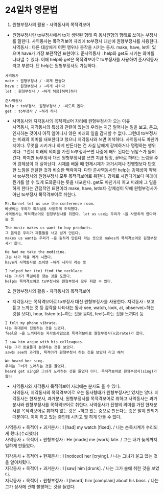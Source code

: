 # 24일차 영문법

1. 원형부정사의 활용 - 사역동사의 목적격보어

-   원형부정사란 to부정사에서 to가 생략된 형태 즉 동사원형의 행태로 쓰이는 부정사를 말한다.
    사역동사는 목적격보어 자리에 to부정사 대신에 원형부정사를 사용한다.
    사역동사 : 다른 대상에게 어떤 행위나 동작을 시키는 동사. make, have, let이 있으며 have가 가장 보편적인 표현이다.
    준사역동사 : help와 get도 시키는 의미를 나타낼 수 있다. 이때 help와 get은 목적격보어로 to부정사를 사용하여 준사역동사라고 부른다. 단 help는 원형부정사도 가능하다.

```
사역동사
make : 원형부정사 / ~하게 만들다
have : 원형부정사 / ~하게 시키다
let : 원형부정사 / ~하게 허용[허락]하다

준사역동사
help : to부정사, 원형부정사 / ~하도록 돕다.
get : to부정사 / ~하게 하다
```

-   사역동사와 지각동사의 목적격보어 자리에 원형부정사가 오는 이유  
    사역동사, 지각동사의 특성과 관련이 있는데 우리는 지금 일어나는 일을 보고, 듣고, 인지하는 것이지 아직 일어나지 않은 미래의 일을 감지할 수 없다. 그런데 to부정사는 미래의 이미를 내포한다고 했으니 지각동사와 쓰면 어색하다. 사역동사도 마찬가지이다. 무엇을 시키거나 하게 만든다는 건 사실 남에게 강제하거나 명령하는 행위이다. 그런데 미래의 의미를 가진 to부정사쓰면 나중에 해도 된다는 뉘앙스가 들어간다. 하지만 to부정사 대신 원형부정사를 쓰면 지금 당장, 곧바로 하라는 느낌을 주어 강제성이 더 살아난다. 시제를 배울 때 현제시제가 과거시제나 진행형보다 단호한 느낌을 전달한 것과 비슷한 맥락이다. 다만 준사역동사인 help는 강제성이 약해서 to부정사와 원형부정사 모두 목적격보어로 취한다. 강제로 시킨다기보다 미래에 뭔가를 할 수 있게 도와준다는 뜻을 내포한다. get도 마찬가지 이고 미래에 그 일을 하게 한다는 간접적인 표현이라 make, have, let보다 강제성이 약해 원형부정사가 아닌 to부정사 목적격보어로 취한다.

```
Mr.Barnet let us use the conference room.
바넷씨는 우리가 회의실을 사용하게 허락했다.
사역동사는 목적격보어로 원형부정사를 취한다. let us use는 우리가 ~을 사용하게 한다라는 뜻

The music makes us want to buy products.
그 음악은 우리가 제품들을 사고 싶게 만든다.
makes us want는 우리가 ~을 원하게 만든다 라는 뜻으로 makes의 목적격보어로 원형부정사가 왔다.

He had me take the medicine.
그는 내가 약을 먹게 시켰다.
have가 사역동사로 쓰이면 ~하게 시키다 라는 뜻

I helped her (to) find the necklace.
나는 그녀가 목걸이를 찾는 것을 도왔다.
help는 목적격보어로 to부정사와 원형부정사 모두 취할 수 있다.
```

2. 원형부정사의 활용 - 지각동사의 목적격보어

-   지각동사는 목적격보어로 to부정사 대신 원형부정사를 사용한다.
    지각동사 : 보고 듣고 느끼는 것 등 감각을 나타내는 동사
    see, watch, look, at, observe(~하는 것을 보다), hear, listen to(~하는 것을 듣다), feel(~하는 것을 느끼다) 등

```
I felt my phone vibrate.
나는 휴대폰이 진동하는 것을 느꼈다.
feel은 ~을 느끼다라는 지각동사임으로 목적격보어로 원형부정사(vibrate)가 왔다.

I saw him argue with his colleagues.
나는 그가 동료들과 논쟁하는 것을 보았다.
saw는 see의 과거형, 목적어가 원형부정사 하는 것을 보았다 라고 해석

We heard her sing.
우리는 그녀가 노래하는 것을 들었다.
heard get sing은 그녀가 노래하는 것을 들었다 이다. 목적격보어로 원형부정사(sing)가 왔다
```

-   사역동사와 지각동사 목적격보어 자리에는 분사도 올 수 있다.  
    사역동사, 지각동사의 목적격보어로 오는 동사형태가 원형부정사만 있지는 않다. 지각동사는 현재분사, 과거분사, 원형부정사를 목적격보어로 취하고 사역동사는 과거분사와 원형부정사를 목적격보어로 취한다. 사역동사가 진행의 의미를 가진 현재분사를 목적격보어로 취하지 않는 것은 ~하고 있는 중으로 만든다는 것은 말이 안되기 때문이다. 이미 하고 있는 중인데 시키고 뭘 하게 만들 수 없다.

사역동사 + 목적어 + 과거분사 : I [had] my watch [fixed]. / 나는 손목시계가 수리되게 했다.(수리했다)  
사역동사 + 목적어 + 원형부정사 : He [made] me [work] late. / 그는 내가 늦게까지 일하게 만들었다.

지각동사 + 목적어 + 현재분사 : I [noticed] her [crying]. / 나는 그녀가 울고 있는 것을 알아차렸다.  
지각동사 + 목적어 + 과거분사 : I [saw] him [drunk]. / 나는 그가 술에 취한 것을 보았다.  
지각동사 + 목적어 + 원형부정사 : I [heard] him [complain] about his boss. / 나는 그가 상사에 관해 불평하는 것을 들었다.
